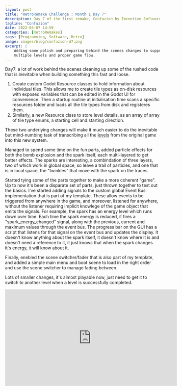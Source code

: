```yaml
---
layout: post
title: "RetroRemake Challenge : Month 1 Day 7"
description: Day 7 of the first remake, Confuzion by Incentive Software.
tagline: "Confuzion"
date: 2022-05-07 14:59
categories: [RetroRemakes]
tags: [Programming, Software, Retro]
image: images/blog/confuzion-d7.png
excerpt: |
    Adding some polish and preparing behind the scenes changes to support 
    multiple levels and proper game flow.
---
```



Day7: a lot of work behind the scenes cleaning up some of the rushed code that
is inevitable when building something this fast and loose. 

1. Create custom Godot Resource classes to hold information about individual
  tiles. This allows me to create tile types as on-disk resources with exposed
  variables that can be edited in the Godot UI for convenience. Then a startup
  routine at initialisation time scans a specific resources folder and loads
  all the tile types from disk and registeres them.
2. Similarly, a new Resource class to store level details, as an array of 
  array of tile type enums, a starting cell and starting direction.

These two underlying changes will make it much easier to do the inevitable but
mind-numbing task of transcribing all the 
[levels](https://maps.speccy.cz/map.php?id=Confuzion) from the original game 
into this new system.

Managed to spend some time on the fun parts, added particle effects for both
the bomb explosion and the spark itself, each multi-layered to get better
effects. The sparks are interesting, a combindation of three layers, two of
which work in global space, so leave a trail of particles, and one that is in 
local space, the "twinkles" that move with the spark on the traces.

Started tying some of the parts together to make a more coherent "game". Up to
now it's been a disparate set of parts, just thrown together to test out the
basics. I've started adding signals to the custom global Event Bus 
implementation that is part of my template. These allow events to be triggered
from anywhere in the game, and moreover, listened for anywhere, without the 
listener requiring implicit knowlege of the game object that emits the signals.
For example, the spark has an energy level which runs down over time. Each time
the spark energy is reduced, it fires a "spark_energy_changed" signal, along
with the previous, current and maximum values through the event bus. The
progress bar on the GUI has a script that listens for that signal on the event
bus and updates the display. It doesn't know anything about the spark itself,
it doesn't know where it is and doesn't need a reference to it, it just knows
that when the spark changes it's energy, it will know about it.

Finally, enebled the scene switcher/fader that is also part of my template, and
added a simple main menu and boot scene to load in the right order and use the
scene switcher to manage fading between.

Lots of smaller changes, it's almost playable now, just need to get it to switch
to another level when a level is successfully completed.

<iframe width="560" height="315" src="https://www.youtube.com/embed/WuCDCMlL1t4" title="YouTube video player" frameborder="0" allow="accelerometer; autoplay; clipboard-write; encrypted-media; gyroscope; picture-in-picture" allowfullscreen></iframe>
